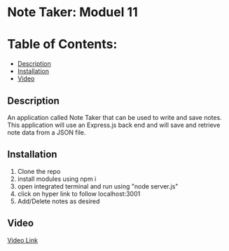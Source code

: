 # Note Taker: Moduel 11

# Table of Contents:
- [Description](#description)
- [Installation](#installation)
- [Video](#video)

## Description
An application called Note Taker that can be used to write and save notes. This application will use an Express.js back end and will save and retrieve note data from a JSON file.

## Installation
1. Clone the repo
2. install modules using npm i
3. open integrated terminal and run using "node server.js"
4. click on hyper link to follow localhost:3001
5. Add/Delete notes as desired

## Video
[Video Link](https://drive.google.com/file/d/1ueQiLC18fYqM7U7pkMyDS_aJmXWj7_K2/view)


